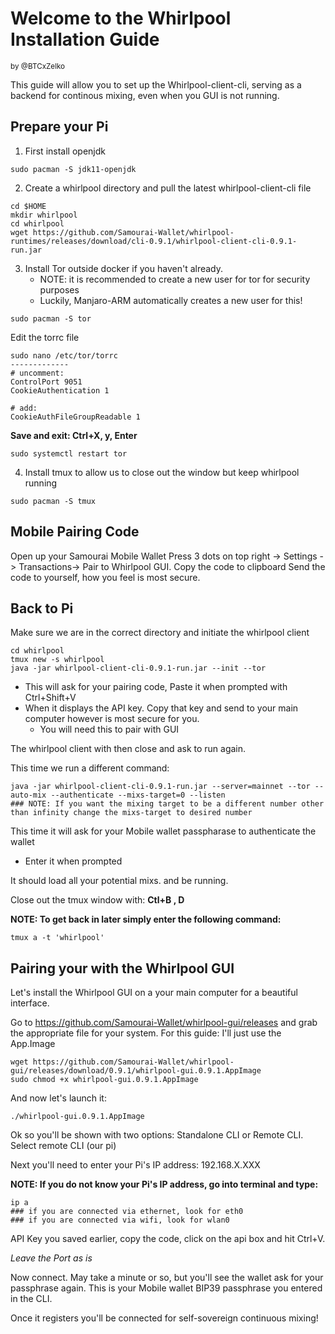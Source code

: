 # Welcome to the Whirlpool Installation Guide
<sub>by @BTCxZelko</sub>

This guide will allow you to set up the Whirlpool-client-cli, serving as a backend for continous mixing, even when you GUI is not running.

## Prepare your Pi
   1. First install openjdk

```
sudo pacman -S jdk11-openjdk
```

   2. Create a whirlpool directory and pull the latest whirlpool-client-cli file

```
cd $HOME
mkdir whirlpool
cd whirlpool
wget https://github.com/Samourai-Wallet/whirlpool-runtimes/releases/download/cli-0.9.1/whirlpool-client-cli-0.9.1-run.jar
```

   3. Install Tor outside docker if you haven't already.
      - NOTE: it is recommended to create a new user for tor for security purposes
      - Luckily, Manjaro-ARM automatically creates a new user for this!

```
sudo pacman -S tor
```

Edit the torrc file

```
sudo nano /etc/tor/torrc
-------------
# uncomment:
ControlPort 9051
CookieAuthentication 1

# add:
CookieAuthFileGroupReadable 1
```

**Save and exit: Ctrl+X, y, Enter**

```
sudo systemctl restart tor
```

   4. Install tmux to allow us to close out the window but keep whirlpool running

```
sudo pacman -S tmux
````

## Mobile Pairing Code

Open up your Samourai Mobile Wallet
Press 3 dots on top right -> Settings -> Transactions-> Pair to Whirlpool GUI. Copy the code to clipboard
Send the code to yourself, how you feel is most secure.

## Back to Pi

Make sure we are in the correct directory and initiate the whirlpool client

```
cd whirlpool
tmux new -s whirlpool
java -jar whirlpool-client-cli-0.9.1-run.jar --init --tor
```
   - This will ask for your pairing code, Paste it when prompted with Ctrl+Shift+V
   - When it displays the API key. Copy that key and send to your main computer however is most secure for you. 
      - You will need this to pair with GUI

The whirlpool client with then close and ask to run again.

This time we run a different command:

```
java -jar whirlpool-client-cli-0.9.1-run.jar --server=mainnet --tor --auto-mix --authenticate --mixs-target=0 --listen
### NOTE: If you want the mixing target to be a different number other than infinity change the mixs-target to desired number
```

This time it will ask for your Mobile wallet passpharase to authenticate the wallet
   - Enter it when prompted

It should load all your potential mixs. and be running.

Close out the tmux window with:
   **Ctl+B , D**

**NOTE: To get back in later simply enter the following command:**

```
tmux a -t 'whirlpool'
```

## Pairing your with the Whirlpool GUI

Let's install the Whirlpool GUI on a your main computer for a beautiful interface.

Go to https://github.com/Samourai-Wallet/whirlpool-gui/releases and grab the appropriate file for your system. For this guide: I'll just use the App.Image

```
wget https://github.com/Samourai-Wallet/whirlpool-gui/releases/download/0.9.1/whirlpool-gui.0.9.1.AppImage
sudo chmod +x whirlpool-gui.0.9.1.AppImage
```

And now let's launch it:

```
./whirlpool-gui.0.9.1.AppImage
```

Ok so you'll be shown with two options: Standalone CLI or Remote CLI. Select remote CLI (our pi)

Next you'll need to enter your Pi's IP address: 192.168.X.XXX 

**NOTE: If you do not know your Pi's IP address, go into terminal and type:**

```
ip a
### if you are connected via ethernet, look for eth0 
### if you are connected via wifi, look for wlan0 
```

API Key you saved earlier, copy the code, click on the api box and hit Ctrl+V. 

_Leave the Port as is_

Now connect. May take a minute or so, but you'll see the wallet ask for your passphrase again. This is your Mobile wallet BIP39 
passphrase you entered in the CLI. 

Once it registers you'll be connected for self-sovereign continuous mixing!
